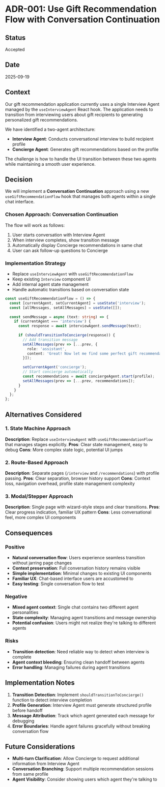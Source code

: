 # ADR-001: Use Gift Recommendation Flow with Conversation Continuation

## Status
Accepted

## Date
2025-09-19

## Context

Our gift recommendation application currently uses a single Interview Agent managed by the `useInterviewAgent` React hook. The application needs to transition from interviewing users about gift recipients to generating personalized gift recommendations.

We have identified a two-agent architecture:
- **Interview Agent**: Conducts conversational interview to build recipient profile
- **Concierge Agent**: Generates gift recommendations based on the profile

The challenge is how to handle the UI transition between these two agents while maintaining a smooth user experience.

## Decision

We will implement a **Conversation Continuation** approach using a new `useGiftRecommendationFlow` hook that manages both agents within a single chat interface.

### Chosen Approach: Conversation Continuation

The flow will work as follows:
1. User starts conversation with Interview Agent
2. When interview completes, show transition message
3. Automatically display Concierge recommendations in same chat
4. User can ask follow-up questions to Concierge

### Implementation Strategy

- Replace `useInterviewAgent` with `useGiftRecommendationFlow`
- Keep existing `Interview` component UI
- Add internal agent state management
- Handle automatic transitions based on conversation state

```typescript
const useGiftRecommendationFlow = () => {
  const [currentAgent, setCurrentAgent] = useState('interview');
  const [allMessages, setAllMessages] = useState([]);
  
  const sendMessage = async (text: string) => {
    if (currentAgent === 'interview') {
      const response = await interviewAgent.sendMessage(text);
      
      if (shouldTransitionToConcierge(response)) {
        // Add transition message
        setAllMessages(prev => [...prev, {
          role: 'assistant',
          content: 'Great! Now let me find some perfect gift recommendations for you...'
        }]);
        
        setCurrentAgent('concierge');
        // Start concierge automatically
        const recommendations = await conciergeAgent.start(profile);
        setAllMessages(prev => [...prev, recommendations]);
      }
    }
  };
};
```

## Alternatives Considered

### 1. State Machine Approach
**Description**: Replace `useInterviewAgent` with `useGiftRecommendationFlow` that manages stages explicitly.
**Pros**: Clear state management, easy to debug
**Cons**: More complex state logic, potential UI jumps

### 2. Route-Based Approach  
**Description**: Separate pages (`/interview` and `/recommendations`) with profile passing.
**Pros**: Clear separation, browser history support
**Cons**: Context loss, navigation overhead, profile state management complexity

### 3. Modal/Stepper Approach
**Description**: Single page with wizard-style steps and clear transitions.
**Pros**: Clear progress indication, familiar UX pattern
**Cons**: Less conversational feel, more complex UI components

## Consequences

### Positive
- **Natural conversation flow**: Users experience seamless transition without jarring page changes
- **Context preservation**: Full conversation history remains visible
- **Simple implementation**: Minimal changes to existing UI components
- **Familiar UX**: Chat-based interface users are accustomed to
- **Easy testing**: Single conversation flow to test

### Negative
- **Mixed agent context**: Single chat contains two different agent personalities
- **State complexity**: Managing agent transitions and message ownership
- **Potential confusion**: Users might not realize they're talking to different agents

### Risks
- **Transition detection**: Need reliable way to detect when interview is complete
- **Agent context bleeding**: Ensuring clean handoff between agents
- **Error handling**: Managing failures during agent transitions

## Implementation Notes

1. **Transition Detection**: Implement `shouldTransitionToConcierge()` function to detect interview completion
2. **Profile Generation**: Interview Agent must generate structured profile before handoff
3. **Message Attribution**: Track which agent generated each message for debugging
4. **Error Boundaries**: Handle agent failures gracefully without breaking conversation flow

## Future Considerations

- **Multi-turn Clarification**: Allow Concierge to request additional information from Interview Agent
- **Conversation Branching**: Support multiple recommendation sessions from same profile
- **Agent Visibility**: Consider showing users which agent they're talking to